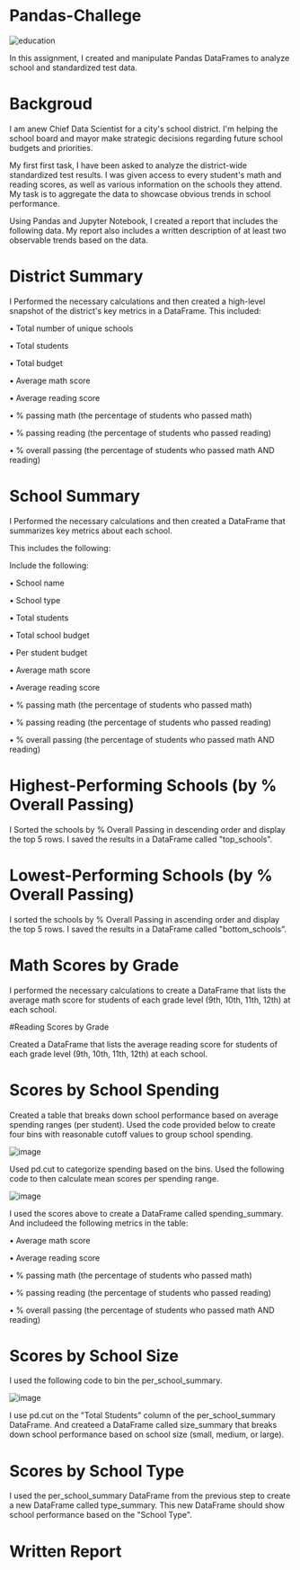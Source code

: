 # Pandas-Challege


![education](https://user-images.githubusercontent.com/126301312/228122394-0446cab2-755f-4083-84e7-56098d6a3b65.png)


In this assignment, I created and manipulate Pandas DataFrames to analyze school and standardized test data.

# Backgroud

I am anew Chief Data Scientist for a city's school district. I'm helping the school board and mayor make strategic decisions regarding future school budgets and priorities.

My first first task, I have been asked to analyze the district-wide standardized test results. I was given access to every student's math and reading scores, as well as various information on the schools they attend. My task is to aggregate the data to showcase obvious trends in school performance.

Using Pandas and Jupyter Notebook, I created a report that includes the following data. My report also includes a written description of at least two observable trends based on the data.

# District Summary

I Performed the necessary calculations and then created a high-level snapshot of the district's key metrics in a DataFrame.
This included:

•	Total number of unique schools

•	Total students

•	Total budget

•	Average math score

•	Average reading score

•	% passing math (the percentage of students who passed math)

•	% passing reading (the percentage of students who passed reading)

•	% overall passing (the percentage of students who passed math AND reading)

# School Summary

I Performed the necessary calculations and then created a DataFrame that summarizes key metrics about each school.

This includes the following:

Include the following:

•	School name

•	School type

•	Total students

•	Total school budget

•	Per student budget

•	Average math score

•	Average reading score

•	% passing math (the percentage of students who passed math)

•	% passing reading (the percentage of students who passed reading)

•	% overall passing (the percentage of students who passed math AND reading)

# Highest-Performing Schools (by % Overall Passing)

I Sorted the schools by % Overall Passing in descending order and display the top 5 rows.
I saved the results in a DataFrame called "top_schools".

# Lowest-Performing Schools (by % Overall Passing)

I sorted the schools by % Overall Passing in ascending order and display the top 5 rows.
I saved the results in a DataFrame called "bottom_schools".

# Math Scores by Grade

I performed the necessary calculations to create a DataFrame that lists the average math score for students of each grade level (9th, 10th, 11th, 12th) at each school.

#Reading Scores by Grade

Created a DataFrame that lists the average reading score for students of each grade level (9th, 10th, 11th, 12th) at each school.

# Scores by School Spending

Created a table that breaks down school performance based on average spending ranges (per student).
Used the code provided below to create four bins with reasonable cutoff values to group school spending.

![image](https://user-images.githubusercontent.com/126301312/228123960-1b3ac576-248a-4ee6-bf7e-433143d355d8.png)


Used pd.cut to categorize spending based on the bins.
Used the following code to then calculate mean scores per spending range.


![image](https://user-images.githubusercontent.com/126301312/228124176-02868913-aaaa-4ae3-9170-e74f3815dcd2.png)



I used the scores above to create a DataFrame called spending_summary.
And includeed the following metrics in the table:

•	Average math score

•	Average reading score

•	% passing math (the percentage of students who passed math)

•	% passing reading (the percentage of students who passed reading)

•	% overall passing (the percentage of students who passed math AND reading)

# Scores by School Size

I used the following code to bin the per_school_summary.


![image](https://user-images.githubusercontent.com/126301312/228124734-bc44d12a-690d-4d6a-aa20-ea35a7c4b3d3.png)


I use pd.cut on the "Total Students" column of the per_school_summary DataFrame.
And createed a DataFrame called size_summary that breaks down school performance based on school size (small, medium, or large).

# Scores by School Type

I used the per_school_summary DataFrame from the previous step to create a new DataFrame called type_summary.
This new DataFrame should show school performance based on the "School Type".

# Written Report






